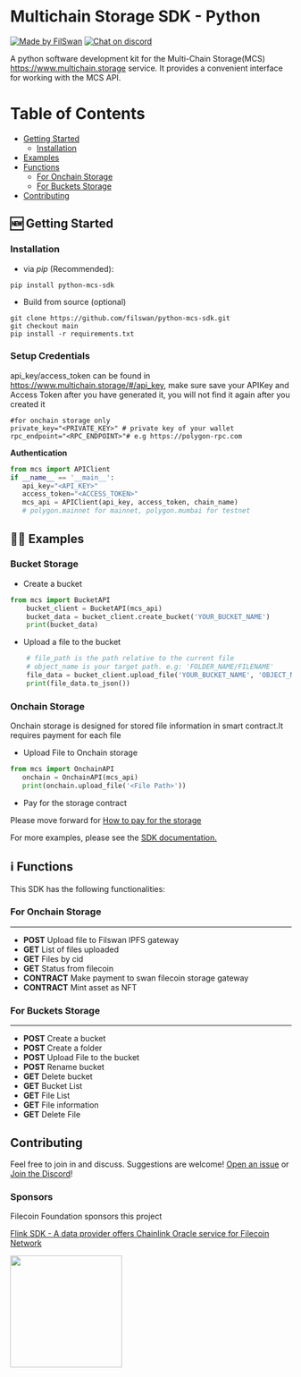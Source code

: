 # Multichain Storage SDK - Python

[![Made by FilSwan](https://img.shields.io/badge/made%20by-FilSwan-green.svg)](https://www.filswan.com/)
[![Chat on discord](https://img.shields.io/badge/join%20-discord-brightgreen.svg)](https://discord.com/invite/KKGhy8ZqzK)

A python software development kit for the Multi-Chain Storage(MCS) https://www.multichain.storage service. It provides a convenient interface for working with the MCS API. 

# Table of Contents <!-- omit in toc -->

- [Getting Started](#-Getting-Started)
  - [Installation](#Installation)
- [Examples](#-Examples)
- [Functions](#ℹ️-Functions)
  - [For Onchain Storage](#For-Onchain-Storage)
  - [For Buckets Storage](#For-Buckets-Storage)
- [Contributing](#contributing)

## 🆕 Getting Started

### Installation

-  via _pip_ (Recommended):

 ```
pip install python-mcs-sdk
 ```

-  Build from source (optional)

 ```
git clone https://github.com/filswan/python-mcs-sdk.git
git checkout main
pip install -r requirements.txt
 ```

### Setup Credentials

api_key/access_token can be found in https://www.multichain.storage/#/api_key, make sure save your APIKey and Access Token after you have generated it, you will not find it again after you created it

```
#for onchain storage only
private_key="<PRIVATE_KEY>" # private key of your wallet
rpc_endpoint="<RPC_ENDPOINT>"# e.g https://polygon-rpc.com

```

**Authentication**

 ```python
from mcs import APIClient
if __name__ == '__main__':
    api_key="<API_KEY>"
    access_token="<ACCESS_TOKEN>"
    mcs_api = APIClient(api_key, access_token, chain_name)
    # polygon.mainnet for mainnet, polygon.mumbai for testnet
 ```

## 👨‍💻 Examples

### Bucket Storage

- Create a bucket

```python
from mcs import BucketAPI
    bucket_client = BucketAPI(mcs_api)
    bucket_data = bucket_client.create_bucket('YOUR_BUCKET_NAME')
    print(bucket_data)
```

-  Upload a file to the bucket

```python
    # file_path is the path relative to the current file
    # object_name is your target path. e.g: 'FOLDER_NAME/FILENAME'
    file_data = bucket_client.upload_file('YOUR_BUCKET_NAME', 'OBJECT_NAME' , 'FILE_PATH') 
    print(file_data.to_json())
```

### Onchain Storage

Onchain storage is designed for stored file information in smart contract.It requires payment for each file

* Upload File to Onchain storage

 ```python
from mcs import OnchainAPI
    onchain = OnchainAPI(mcs_api)
    print(onchain.upload_file('<File Path>'))
 ```

* Pay for the storage contract

Please move forward for [How to pay for the storage](https://docs.filswan.com/multichain.storage/developer-quickstart/sdk/python-mcs-sdk/onchain-storage/advanced-usage)

For more examples, please see the [SDK documentation.](https://docs.filswan.com/multi-chain-storage/developer-quickstart/sdk)

## ℹ️ Functions

This SDK has the following functionalities:

### For Onchain Storage

---

- **POST**    Upload file to Filswan IPFS gateway
- **GET**     List of files uploaded
- **GET**     Files by cid
- **GET**     Status from filecoin
- **CONTRACT**    Make payment to swan filecoin storage gateway
- **CONTRACT**    Mint asset as NFT

### For Buckets Storage

---

* **POST** Create a bucket
* **POST** Create a folder
* **POST** Upload File to the bucket
* **POST** Rename bucket
* **GET** Delete bucket
* **GET** Bucket List
* **GET** File List
* **GET** File information
* **GET** Delete File

## Contributing

Feel free to join in and discuss. Suggestions are welcome! [Open an issue](https://github.com/filswan/python-mcs-sdk/issues) or [Join the Discord](https://discord.com/invite/KKGhy8ZqzK)!

### Sponsors

Filecoin Foundation sponsors this project

[Flink SDK - A data provider offers Chainlink Oracle service for Filecoin Network ](https://github.com/filecoin-project/devgrants/issues/463)

<img src="https://github.com/filswan/flink/blob/main/filecoin.png" width="200">
